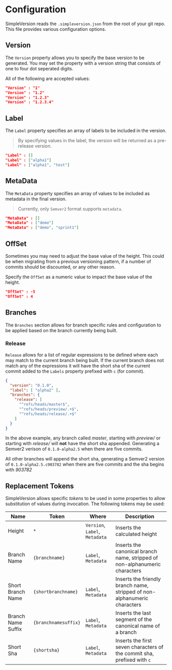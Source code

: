 Configuration
=============

SimpleVersion reads the `.simpleversion.json` from the root of your git repo.
This file provides various configuration options.

Version
-------

The `Version` property allows you to specify the base version to be generated.
You  may set the property with a version string that consists of one to four
dot seperated digits.

All of the following are accepted values:
```json
"Version" : "1"
"Version" : "1.2"
"Version" : "1.2.3"
"Version" : "1.2.3.4"
```

Label
-----

The `Label` property specifies an array of labels to be included in the version.

> By specifying values in the label, the version will be returned as a pre-release version.

```json
"Label" : []
"Label" : ["alpha1"]
"Label" : ["alpha1", "test"]
```

MetaData
--------

The `MetaData` property specifies an array of values to be included as metadata
in the final version.

> Currently, only `Semver2` format supports `metadata`.

```json
"MetaData" : []
"MetaData" : ["demo"]
"MetaData" : ["demo", "sprint1"]
```

OffSet
------

Sometimes you may need to adjust the base value of the height. This could be
when migrating from a previous versioning pattern, if a number of commits
should be discounted, or any other reason.

Specify the `OffSet` as a numeric value to impact the base value of the height.

```json
"OffSet" : -5
"OffSet" : 4
```

Branches
--------

The `Branches` section allows for branch specific rules and configuration to
be applied based on the branch currently being built.

### Release

`Release` allows for a list of regular expressions to be defined where each
may match to the current branch being built. If the current branch does not match
any of the expressions it will have the short sha of the current commit added
to the `Labels` property prefixed with `c` (for commit).

```json
{
  "version": "0.1.0",
  "label": [ "alpha2" ],
  "branches": {
    "release": [
      "^refs/heads/master$",
      "^refs/heads/preview/.+$",
      "^refs/heads/release/.+$"
    ]
  }
}
```

In the above example, any branch called _master_, starting with _preview/_ or
starting with _release/_ will **not** have the short sha appended. Generating a
Semver2 verison of `0.1.0-alpha2.5` when there are five commits.

All other branches will append the short sha, generating a Semver2 version of
`0.1.0-alpha2.5.c903782` when there are five commits and the sha begins with
_903782_

Replacement Tokens
------------------

SimpleVersion allows specific _tokens_ to be used in some properties to allow
substitution of values during invocation.  The following tokens may be used:


| Name               | Token                | Where                          | Description                                                                |
| ------------------ | -------------------- | ------------------------------ | -------------------------------------------------------------------------- |
| Height             | `*`                  | `Version`, `Label`, `Metadata` | Inserts the calculated height                                              |
| Branch Name        | `{branchname}`       | `Label`, `Metadata`            | Inserts the canonical branch name, stripped of non-alphanumeric characters |
| Short Branch Name  | `{shortbranchname}`  | `Label`, `Metadata`            | Inserts the friendly branch name, stripped of non-alphanumeric characters  |
| Branch Name Suffix | `{branchnamesuffix}` | `Label`, `Metadata`            | Inserts the last segment of the canonical name of a branch				  |
| Short Sha          | `{shortsha}`         | `Label`, `Metadata`            | Inserts the first seven characters of the commit sha, prefixed with `c`    |